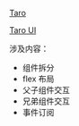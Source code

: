 [Taro](https://taro.aotu.io/)

[Taro UI](https://taro-ui.aotu.io/#/)

涉及内容：
* 组件拆分
* flex 布局
* 父子组件交互
* 兄弟组件交互
* 事件订阅

